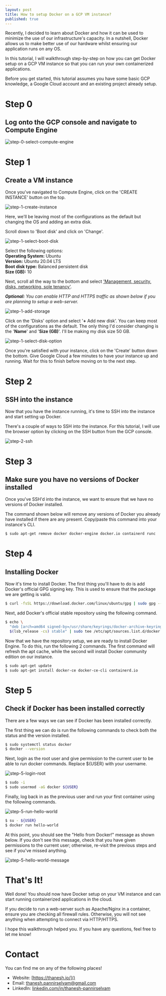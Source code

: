 ```yaml
---
layout: post
title: How to setup Docker on a GCP VM instance?
published: true
---
```


Recently, I decided to learn about Docker and how it can be used to minimize the use of our infrastructure's capacity. In a nutshell, Docker allows us to make better use of our hardware whilst ensuring our application runs on any OS.

In this tutorial, I will walkthrough step-by-step on how you can get Docker setup on a GCP VM instance so that you can run your own containerized applications.

Before you get started, this tutorial assumes you have some basic GCP knowledge, a Google Cloud account and an existing project already setup.

# Step 0

## Log onto the GCP console and navigate to Compute Engine

![step-0-select-compute-engine](../images/docker_on_GCP/step-0-select-compute-engine.png)

# Step 1

## Create a VM instance

Once you've navigated to Compute Engine, click on the 'CREATE INSTANCE' button on the top.

![step-1-create-instance](../images/docker_on_GCP/step-1-create-instance.png)

Here, we'll be leaving most of the configurations as the default but changing the OS and adding an extra disk.

Scroll down to 'Boot disk' and click on 'Change'.

![step-1-select-boot-disk](../images/docker_on_GCP/step-1-select-boot-disk.png)

Select the following options: <br>
**Operating System:** Ubuntu <br>
**Version:** Ubuntu 20.04 LTS <br>
**Boot disk type:** Balanced persistent disk <br>
**Size (GB):** 10

Next, scroll all the way to the bottom and select <u>'Management, security, disks, networking, sole tenancy'</u>.

***Optional:** You can enable HTTP and HTTPS traffic as shown below if you are planning to setup a web-server.*

![step-1-add-storage](../images/docker_on_GCP/step-1-add-storage.png)

Click on the 'Disks' option and select '**+** Add new disk'. You can keep most of the configurations as the default. The only thing I'd consider changing is the '**Name**' and '**Size (GB)**'. I'll be making my disk size 50 GB.

![step-1-select-disk-option](../images/docker_on_GCP/step-1-select-disk-option.png)

Once you're satisfied with your instance, click on the 'Create' button down the bottom. Give Google Cloud a few minutes to have your instance up and running. Wait for this to finish before moving on to the next step.

# Step 2

## SSH into the instance

Now that you have the instance running, it's time to SSH into the instance and start setting up Docker.

There's a couple of ways to SSH into the instance. For this tutorial, I will use the browser option by clicking on the SSH button from the GCP console.

![step-2-ssh](../images/docker_on_GCP/step-2-ssh.png)

# Step 3

## Make sure you have no versions of Docker installed

Once you've SSH'd into the instance, we want to ensure that we have no versions of Docker installed.

The command shown below will remove any versions of Docker you already have installed if there are any present. Copy/paste this command into your instance's CLI.

```bash
$ sudo apt-get remove docker docker-engine docker.io containerd runc
```

# Step 4

## Installing Docker

Now it's time to install Docker. The first thing you'll have to do is add Docker's official GPG signing key. This is used to ensure that the package we are getting is valid.

```bash
$ curl -fsSL https://download.docker.com/linux/ubuntu/gpg | sudo gpg --dearmor -o /usr/share/keyrings/docker-archive-keyring.gpg
```
Next, add Docker's official stable repository using the following command.

```bash
$ echo \
  "deb [arch=amd64 signed-by=/usr/share/keyrings/docker-archive-keyring.gpg] https://download.docker.com/linux/ubuntu \
  $(lsb_release -cs) stable" | sudo tee /etc/apt/sources.list.d/docker.list > /dev/null
```

Now that we have the repository setup, we are ready to install Docker Engine. To do this, run the following 2 commands. The first command will refresh the apt cache, while the second will install Docker community edition on our instance.

```bash
$ sudo apt-get update
$ sudo apt-get install docker-ce docker-ce-cli containerd.io
```

# Step 5

## Check if Docker has been installed correctly

There are a few ways we can see if Docker has been installed correctly. 

The first thing we can do is run the following commands to check both the status and the version installed.

```bash
$ sudo systemctl status docker
$ docker --version
```

Next, login as the root user and give permission to the current user to be able to run docker commands. Replace ${USER} with your username.

![step-5-login-root](../images/docker_on_GCP/step-5-login-root.png)

```bash
$ sudo -i
$ sudo usermod -aG docker ${USER}
```

Finally, log back in as the previous user and run your first container using the following commands.

![step-5-run-hello-world](../images/docker_on_GCP/step-5-run-hello-world.png)

```bash
$ su - ${USER}
$ docker run hello-world
```

At this point, you should see the "Hello from Docker!" message as shown below. If you don't see this message, check that you have given permissions to the current user; otherwise, re-visit the previous steps and see if you've missed anything.

![step-5-hello-world-message](../images/docker_on_GCP/step-5-hello-world-message.png)

# That's It!

Well done! You should now have Docker setup on your VM instance and can start running containerized applications in the cloud. 

If you decide to run a web-server such as Apache/Nginx in a container, ensure you are checking all firewall rules. Otherwise, you will not see anything when attempting to connect via HTTP/HTTPS.

I hope this walkthrough helped you. If you have any questions, feel free to let me know!

# Contact

You can find me on any of the following places!
- Website: [https://thanesh.io/]()
- Email: [thanesh.pannirselvam@gmail.com]()
- LinkedIn: [linkedin.com/in/thanesh-pannirselvam](https://linkedin.com/in/thanesh-pannirselvam)


